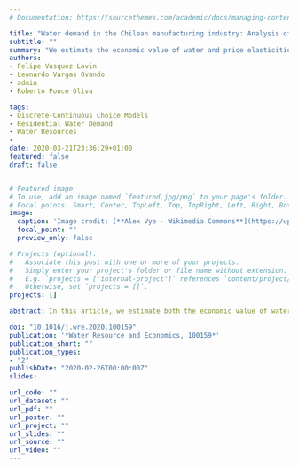 ```yaml
---
# Documentation: https://sourcethemes.com/academic/docs/managing-content/

title: "Water demand in the Chilean manufacturing industry: Analysis of the economic value of water and demand elasticities"
subtitle: ""
summary: "We estimate the economic value of water and price elasticities with almost 20-years panel data"
authors: 
- Felipe Vasquez Lavin
- Leonardo Vargas Ovando
- admin
- Roberto Ponce Oliva

tags:
- Discrete-Continuous Choice Models
- Residential Water Demand
- Water Resources
- 
date: 2020-03-21T23:36:29+01:00
featured: false
draft: false


# Featured image
# To use, add an image named `featured.jpg/png` to your page's folder.
# Focal points: Smart, Center, TopLeft, Top, TopRight, Left, Right, BottomLeft, Bottom, BottomRight.
image:
  caption: 'Image credit: [**Alex Vye - Wikimedia Commons**](https://upload.wikimedia.org/wikipedia/commons/thumb/2/29/PulpAndPaperMill.jpg/1024px-PulpAndPaperMill.jpg)'
  focal_point: ""
  preview_only: false

# Projects (optional).
#   Associate this post with one or more of your projects.
#   Simply enter your project's folder or file name without extension.
#   E.g. `projects = ["internal-project"]` references `content/project/deep-learning/index.md`.
#   Otherwise, set `projects = []`.
projects: []

abstract: In this article, we estimate both the economic value of water and own-price and cross-price elasticities of water for the Chilean manufacturing industry using the production function approach. Estimating the production function allows us to estimate the marginal productivity of water which corresponds to its economic value. Our estimations are based on panel data obtained from the National Industrial Survey for the period 1995–2014, accounting for more than 10,000 industrial plants. We use a translog specification for the production function, considering water, capital, labor, energy, and intermediate material as explanatory variables. We find substitution patterns among most inputs, except for energy and water, which are found to be complements. Our results suggest that the manufacturing sector is characterized by an elastic water demand, with an average economic value of water of 8.071 [USD/m3]. Based on our findings, there is room to increase water prices in most sectors without affecting the competitiveness of firms. Knowing the economic value of water and its price elasticity could help policymakers to design water policies that promote more efficient use of this scarce resource.

doi: "10.1016/j.wre.2020.100159"
publication: '*Water Resource and Economics, 100159*'
publication_short: ""
publication_types:
- "2"
publishDate: "2020-02-26T00:00:00Z"
slides:

url_code: ""
url_dataset: ""
url_pdf: ""
url_poster: ""
url_project: ""
url_slides: ""
url_source: ""
url_video: ""
---
```


